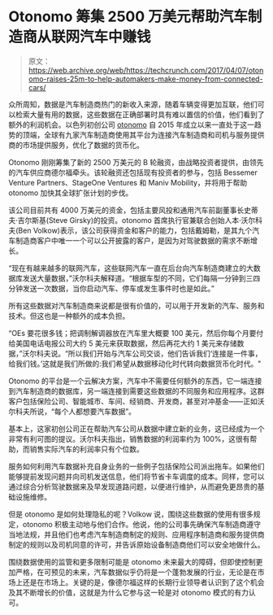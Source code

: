 # Otonomo 筹集 2500 万美元帮助汽车制造商从联网汽车中赚钱 

> 原文：<https://web.archive.org/web/https://techcrunch.com/2017/04/07/otonomo-raises-25m-to-help-automakers-make-money-from-connected-cars/>

众所周知，数据是汽车制造商热门的新收入来源，随着车辆变得更加互联，他们可以检索大量有用的数据，这些数据在正确部署时具有难以置信的价值，他们看到了额外的利润机会。以色列初创公司 [otonomo](https://web.archive.org/web/20221210032046/http://otonomo.io/) 自 2015 年成立以来一直处于这一趋势的顶端，全球有九家汽车制造商使用其平台为连接汽车制造商和司机与服务提供商的市场提供服务，优化了数据的货币化。

Otonomo 刚刚筹集了新的 2500 万美元的 B 轮融资，由战略投资者提供，由领先的汽车供应商德尔福牵头。该轮融资还包括现有投资者的参与，包括 Bessemer Venture Partners、StageOne Ventures 和 Maniv Mobility，并将用于帮助 otonomo 加快其全球扩张计划的步伐。

该公司目前共有 4000 万美元的资金，包括主要风投和通用汽车前副董事长史蒂夫·吉尔斯基(Steve Girsky)的投资。otonomo 首席执行官兼联合创始人本·沃尔科夫(Ben Volkow)表示，该公司获得资金和客户的能力，包括戴姆勒，是其九个汽车制造商客户中唯一一个可以公开披露的客户，是因为对驾驶数据的需求不断增长。

“现在有越来越多的联网汽车，这些联网汽车一直在后台向汽车制造商建立的大数据库发送大量数据，”沃尔科夫解释道。“根据车型的不同，它们每隔一分钟到三四分钟发送一次数据，当你启动汽车、停车或发生事件时也是如此。”

所有这些数据对汽车制造商来说都是很有价值的，可以用于开发新的汽车、服务和技术。但这也是一种额外的成本负担。

“OEs 要花很多钱；把调制解调器放在汽车里大概要 100 美元，然后你每个月要付给美国电话电报公司大约 5 美元来获取数据，然后再花大约 1 美元来存储数据，”沃尔科夫说。“所以我们开始与汽车公司交谈，他们告诉我们‘连接是一件事，给我们钱。’这就是我们所做的:我们希望从数据移动化时代转向数据货币化时代。"

Otonomo 的平台是一个云解决方案，汽车中不需要任何额外的东西，它一端连接到汽车制造商的数据库，另一端连接到需要这些数据的不同服务和应用程序。这群客户包括保险公司、智能城市、车间、经销商、开发商，甚至对冲基金——正如沃尔科夫所说，“每个人都想要汽车数据”。

基本上，这家初创公司正在帮助汽车公司从数据中建立新的业务，这已经成为一个非常有利可图的提议。沃尔科夫指出，销售数据的利润率约为 100%，这很有帮助，而销售实际汽车的利润率只有个位数。

服务如何利用汽车数据补充自身业务的一些例子包括保险公司派出拖车。如果他们能够提前发现问题并向司机发送信息，他们将节省卡车调度的成本。同样，您可以通过综合分析驾驶数据来及早发现道路问题，以便进行维护，从而避免更昂贵的基础设施维修。

但是 otonomo 是如何处理隐私的呢？Volkow 说，围绕这些数据的使用有很多规定，otonomo 积极主动地与他们合作。他说，他的公司事先确保汽车制造商遵守当地法规，并且他们也考虑汽车制造商制定的规则、应用程序制造商和服务提供商制定的规则以及司机同意的许可，并告诉原始设备制造商他们可以安全地做什么。

围绕数据使用的监管和更多限制可能是 otonomo 未来最大的障碍，但即使控制更加严格，在可预见的未来，汽车数据似乎仍将是一个蓬勃发展的行业，无论是在市场上还是在市场上。关键的是，像德尔福这样的长期行业领导者认识到了这个机会及其不断增长的价值，这就是为什么它参与这一轮是对 otonomo 模式的有力认可。